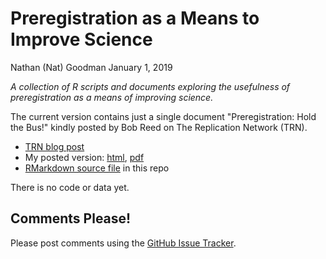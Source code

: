 Preregistration as a Means to Improve Science
================
Nathan (Nat) Goodman
January 1, 2019

<!-- README.md is generated from README.Rmd. Please edit that file -->
*A collection of R scripts and documents exploring the usefulness of preregistration as a means of improving science.*

The current version contains just a single document "Preregistration: Hold the Bus!" kindly posted by Bob Reed on The Replication Network (TRN).

-   [TRN blog post](https://replicationnetwork.com/2019/01/01/goodman-hold-the-bus/)
-   My posted version: [html](https://natgoodman.github.io/pregr/holdit.stable.html), [pdf](https://natgoodman.github.io/pregr/holdit.stable.pdf)
-   [RMarkdown source file](holdit.Rmd) in this repo

There is no code or data yet.

Comments Please!
----------------

Please post comments using the [GitHub Issue Tracker](https://github.com/natgoodman/pregr/issues).
